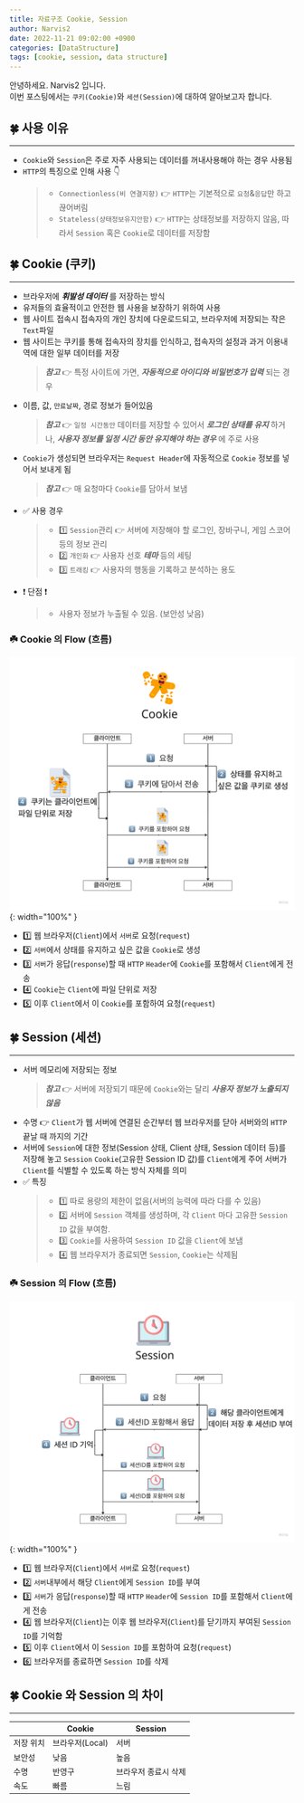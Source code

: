 ```yaml
---
title: 자료구조 Cookie, Session
author: Narvis2
date: 2022-11-21 09:02:00 +0900
categories: [DataStructure]
tags: [cookie, session, data structure]
---
```


안녕하세요. Narvis2 입니다.  
이번 포스팅에서는 `쿠키(Cookie)`와 `세션(Session)`에 대하여 알아보고자 합니다.

## 🍀 사용 이유

---

- `Cookie`와 `Session`은 주로 자주 사용되는 데이터를 꺼내사용해야 하는 경우 사용됨
- `HTTP`의 특징으로 인해 사용 👇
  > - `Connectionless(비 연결지향)` 👉 `HTTP`는 기본적으로 `요청`&`응답`만 하고 끊어버림
  > - `Stateless(상태정보유지안함)` 👉 `HTTP`는 상태정보를 저장하지 않음, 따라서 `Session` 혹은 `Cookie`로 데이터를 저장함

## 🍀 Cookie (쿠키)

---

- 브라우저에 **_휘발성 데이터_** 를 저장하는 방식
- 유저들의 효율적이고 안전한 웹 사용을 보장하기 위하여 사용
- 웹 사이트 접속시 접속자의 개인 장치에 다운로드되고, 브라우저에 저장되는 작은 `Text`파일
- 웹 사이트는 쿠키를 통해 접속자의 장치를 인식하고, 접속자의 설정과 과거 이용내역에 대한 일부 데이터를 저장
  > **_참고_** 👉 특정 사이트에 가면, **_자동적으로 아이디와 비밀번호가 입력_** 되는 경우
- 이름, 값, `만료날짜`, 경로 정보가 들어있음
  > **_참고_** 👉 `일정 시간동안` 데이터를 저장할 수 있어서 **_로그인 상태를 유지_** 하거나, **_사용자 정보를 일정 시간 동안 유지해야 하는 경우_** 에 주로 사용
- `Cookie`가 생성되면 브라우저는 `Request Header`에 자동적으로 `Cookie` 정보를 넣어서 보내게 됨
  > **_참고_** 👉 매 요청마다 `Cookie`를 담아서 보냄
- ✅ 사용 경우
  > - 1️⃣ `Session`관리 👉 서버에 저장해야 할 로그인, 장바구니, 게임 스코어 등의 정보 관리
  > - 2️⃣ `개인화` 👉 사용자 선호 **_테마_** 등의 세팅
  > - 3️⃣ `트래킹` 👉 사용자의 행동을 기록하고 분석하는 용도
- ❗️ 단점 ❗️
  > - 사용자 정보가 누출될 수 있음. (보안성 낮음)

### ☘️ Cookie 의 Flow (흐름)

![Desktop View](/assets/img/datastructure/cookie-flow.png){: width="100%" }

- 1️⃣ 웹 브라우저(`Client`)에서 `서버`로 요청(`request`)
- 2️⃣ `서버`에서 상태를 유지하고 싶은 값을 `Cookie`로 생성
- 3️⃣ `서버`가 응답(`response`)할 때 `HTTP` `Header`에 `Cookie`를 포함해서 `Client`에게 전송
- 4️⃣ `Cookie`는 `Client`에 파일 단위로 저장
- 5️⃣ 이후 `Client`에서 이 `Cookie`를 포함하여 요청(`request`)

## 🍀 Session (세션)

---

- 서버 메모리에 저장되는 정보
  > **_참고_** 👉 서버에 저장되기 때문에 `Cookie`와는 달리 **_사용자 정보가 노출되지 않음_**
- 수명 👉 `Client`가 웹 서버에 연결된 순간부터 웹 브라우저를 닫아 서버와의 `HTTP` 끝날 때 까지의 기간
- 서버에 `Session`에 대한 정보(Session 상태, Client 상태, Session 데이터 등)를 저장해 놓고 `Session` `Cookie`(고유한 Session ID 값)를 `Client`에게 주어 서버가 `Client`를 식별할 수 있도록 하는 방식 자체를 의미
- ✅ 특징
  > - 1️⃣ 따로 용량의 제한이 없음(서버의 능력에 따라 다를 수 있음)
  > - 2️⃣ 서버에 `Session` 객체를 생성하며, 각 `Client` 마다 고유한 `Session` `ID` 값을 부여함.
  > - 3️⃣ `Cookie`를 사용하여 `Session ID` 값을 `Client`에 보냄
  > - 4️⃣ 웹 브라우저가 종료되면 `Session`, `Cookie`는 삭제됨

### ☘️ Session 의 Flow (흐름)

![Desktop View](/assets/img/datastructure/session-flow.png){: width="100%" }

- 1️⃣ 웹 브라우저(`Client`)에서 `서버`로 요청(`request`)
- 2️⃣ `서버`내부에서 해당 `Client`에게 `Session ID`를 부여
- 3️⃣ `서버`가 응답(`response`)할 때 `HTTP` `Header`에 `Session ID`를 포함해서 `Client`에게 전송
- 4️⃣ 웹 브라우저(`Client`)는 이후 웹 브라우저(`Client`)를 닫기까지 부여된 `Session ID`를 기억함
- 5️⃣ 이후 `Client`에서 이 `Session ID`를 포함하여 요청(`request`)
- 6️⃣ 브라우저를 종료하면 `Session ID`를 삭제

## 🍀 Cookie 와 Session 의 차이

---

|           | Cookie          | Session              |
| --------- | --------------- | -------------------- |
| 저장 위치 | 브라우저(Local) | 서버                 |
| 보안성    | 낮음            | 높음                 |
| 수명      | 반영구          | 브라우저 종료시 삭제 |
| 속도      | 빠름            | 느림                 |
